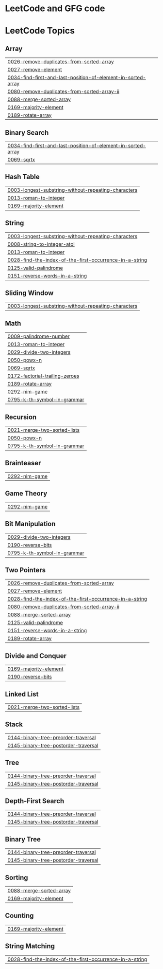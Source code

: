 <h1>LeetCode and GFG code</h1>

<!---LeetCode Topics Start-->
# LeetCode Topics
## Array
|  |
| ------- |
| [0026-remove-duplicates-from-sorted-array](https://github.com/nist-kishan/LeetCode-GFG/tree/master/0026-remove-duplicates-from-sorted-array) |
| [0027-remove-element](https://github.com/nist-kishan/LeetCode-GFG/tree/master/0027-remove-element) |
| [0034-find-first-and-last-position-of-element-in-sorted-array](https://github.com/nist-kishan/LeetCode-GFG/tree/master/0034-find-first-and-last-position-of-element-in-sorted-array) |
| [0080-remove-duplicates-from-sorted-array-ii](https://github.com/nist-kishan/LeetCode-GFG/tree/master/0080-remove-duplicates-from-sorted-array-ii) |
| [0088-merge-sorted-array](https://github.com/nist-kishan/LeetCode-GFG/tree/master/0088-merge-sorted-array) |
| [0169-majority-element](https://github.com/nist-kishan/LeetCode-GFG/tree/master/0169-majority-element) |
| [0189-rotate-array](https://github.com/nist-kishan/LeetCode-GFG/tree/master/0189-rotate-array) |
## Binary Search
|  |
| ------- |
| [0034-find-first-and-last-position-of-element-in-sorted-array](https://github.com/nist-kishan/LeetCode-GFG/tree/master/0034-find-first-and-last-position-of-element-in-sorted-array) |
| [0069-sqrtx](https://github.com/nist-kishan/LeetCode-GFG/tree/master/0069-sqrtx) |
## Hash Table
|  |
| ------- |
| [0003-longest-substring-without-repeating-characters](https://github.com/nist-kishan/LeetCode-GFG/tree/master/0003-longest-substring-without-repeating-characters) |
| [0013-roman-to-integer](https://github.com/nist-kishan/LeetCode-GFG/tree/master/0013-roman-to-integer) |
| [0169-majority-element](https://github.com/nist-kishan/LeetCode-GFG/tree/master/0169-majority-element) |
## String
|  |
| ------- |
| [0003-longest-substring-without-repeating-characters](https://github.com/nist-kishan/LeetCode-GFG/tree/master/0003-longest-substring-without-repeating-characters) |
| [0008-string-to-integer-atoi](https://github.com/nist-kishan/LeetCode-GFG/tree/master/0008-string-to-integer-atoi) |
| [0013-roman-to-integer](https://github.com/nist-kishan/LeetCode-GFG/tree/master/0013-roman-to-integer) |
| [0028-find-the-index-of-the-first-occurrence-in-a-string](https://github.com/nist-kishan/LeetCode-GFG/tree/master/0028-find-the-index-of-the-first-occurrence-in-a-string) |
| [0125-valid-palindrome](https://github.com/nist-kishan/LeetCode-GFG/tree/master/0125-valid-palindrome) |
| [0151-reverse-words-in-a-string](https://github.com/nist-kishan/LeetCode-GFG/tree/master/0151-reverse-words-in-a-string) |
## Sliding Window
|  |
| ------- |
| [0003-longest-substring-without-repeating-characters](https://github.com/nist-kishan/LeetCode-GFG/tree/master/0003-longest-substring-without-repeating-characters) |
## Math
|  |
| ------- |
| [0009-palindrome-number](https://github.com/nist-kishan/LeetCode-GFG/tree/master/0009-palindrome-number) |
| [0013-roman-to-integer](https://github.com/nist-kishan/LeetCode-GFG/tree/master/0013-roman-to-integer) |
| [0029-divide-two-integers](https://github.com/nist-kishan/LeetCode-GFG/tree/master/0029-divide-two-integers) |
| [0050-powx-n](https://github.com/nist-kishan/LeetCode-GFG/tree/master/0050-powx-n) |
| [0069-sqrtx](https://github.com/nist-kishan/LeetCode-GFG/tree/master/0069-sqrtx) |
| [0172-factorial-trailing-zeroes](https://github.com/nist-kishan/LeetCode-GFG/tree/master/0172-factorial-trailing-zeroes) |
| [0189-rotate-array](https://github.com/nist-kishan/LeetCode-GFG/tree/master/0189-rotate-array) |
| [0292-nim-game](https://github.com/nist-kishan/LeetCode-GFG/tree/master/0292-nim-game) |
| [0795-k-th-symbol-in-grammar](https://github.com/nist-kishan/LeetCode-GFG/tree/master/0795-k-th-symbol-in-grammar) |
## Recursion
|  |
| ------- |
| [0021-merge-two-sorted-lists](https://github.com/nist-kishan/LeetCode-GFG/tree/master/0021-merge-two-sorted-lists) |
| [0050-powx-n](https://github.com/nist-kishan/LeetCode-GFG/tree/master/0050-powx-n) |
| [0795-k-th-symbol-in-grammar](https://github.com/nist-kishan/LeetCode-GFG/tree/master/0795-k-th-symbol-in-grammar) |
## Brainteaser
|  |
| ------- |
| [0292-nim-game](https://github.com/nist-kishan/LeetCode-GFG/tree/master/0292-nim-game) |
## Game Theory
|  |
| ------- |
| [0292-nim-game](https://github.com/nist-kishan/LeetCode-GFG/tree/master/0292-nim-game) |
## Bit Manipulation
|  |
| ------- |
| [0029-divide-two-integers](https://github.com/nist-kishan/LeetCode-GFG/tree/master/0029-divide-two-integers) |
| [0190-reverse-bits](https://github.com/nist-kishan/LeetCode-GFG/tree/master/0190-reverse-bits) |
| [0795-k-th-symbol-in-grammar](https://github.com/nist-kishan/LeetCode-GFG/tree/master/0795-k-th-symbol-in-grammar) |
## Two Pointers
|  |
| ------- |
| [0026-remove-duplicates-from-sorted-array](https://github.com/nist-kishan/LeetCode-GFG/tree/master/0026-remove-duplicates-from-sorted-array) |
| [0027-remove-element](https://github.com/nist-kishan/LeetCode-GFG/tree/master/0027-remove-element) |
| [0028-find-the-index-of-the-first-occurrence-in-a-string](https://github.com/nist-kishan/LeetCode-GFG/tree/master/0028-find-the-index-of-the-first-occurrence-in-a-string) |
| [0080-remove-duplicates-from-sorted-array-ii](https://github.com/nist-kishan/LeetCode-GFG/tree/master/0080-remove-duplicates-from-sorted-array-ii) |
| [0088-merge-sorted-array](https://github.com/nist-kishan/LeetCode-GFG/tree/master/0088-merge-sorted-array) |
| [0125-valid-palindrome](https://github.com/nist-kishan/LeetCode-GFG/tree/master/0125-valid-palindrome) |
| [0151-reverse-words-in-a-string](https://github.com/nist-kishan/LeetCode-GFG/tree/master/0151-reverse-words-in-a-string) |
| [0189-rotate-array](https://github.com/nist-kishan/LeetCode-GFG/tree/master/0189-rotate-array) |
## Divide and Conquer
|  |
| ------- |
| [0169-majority-element](https://github.com/nist-kishan/LeetCode-GFG/tree/master/0169-majority-element) |
| [0190-reverse-bits](https://github.com/nist-kishan/LeetCode-GFG/tree/master/0190-reverse-bits) |
## Linked List
|  |
| ------- |
| [0021-merge-two-sorted-lists](https://github.com/nist-kishan/LeetCode-GFG/tree/master/0021-merge-two-sorted-lists) |
## Stack
|  |
| ------- |
| [0144-binary-tree-preorder-traversal](https://github.com/nist-kishan/LeetCode-GFG/tree/master/0144-binary-tree-preorder-traversal) |
| [0145-binary-tree-postorder-traversal](https://github.com/nist-kishan/LeetCode-GFG/tree/master/0145-binary-tree-postorder-traversal) |
## Tree
|  |
| ------- |
| [0144-binary-tree-preorder-traversal](https://github.com/nist-kishan/LeetCode-GFG/tree/master/0144-binary-tree-preorder-traversal) |
| [0145-binary-tree-postorder-traversal](https://github.com/nist-kishan/LeetCode-GFG/tree/master/0145-binary-tree-postorder-traversal) |
## Depth-First Search
|  |
| ------- |
| [0144-binary-tree-preorder-traversal](https://github.com/nist-kishan/LeetCode-GFG/tree/master/0144-binary-tree-preorder-traversal) |
| [0145-binary-tree-postorder-traversal](https://github.com/nist-kishan/LeetCode-GFG/tree/master/0145-binary-tree-postorder-traversal) |
## Binary Tree
|  |
| ------- |
| [0144-binary-tree-preorder-traversal](https://github.com/nist-kishan/LeetCode-GFG/tree/master/0144-binary-tree-preorder-traversal) |
| [0145-binary-tree-postorder-traversal](https://github.com/nist-kishan/LeetCode-GFG/tree/master/0145-binary-tree-postorder-traversal) |
## Sorting
|  |
| ------- |
| [0088-merge-sorted-array](https://github.com/nist-kishan/LeetCode-GFG/tree/master/0088-merge-sorted-array) |
| [0169-majority-element](https://github.com/nist-kishan/LeetCode-GFG/tree/master/0169-majority-element) |
## Counting
|  |
| ------- |
| [0169-majority-element](https://github.com/nist-kishan/LeetCode-GFG/tree/master/0169-majority-element) |
## String Matching
|  |
| ------- |
| [0028-find-the-index-of-the-first-occurrence-in-a-string](https://github.com/nist-kishan/LeetCode-GFG/tree/master/0028-find-the-index-of-the-first-occurrence-in-a-string) |
<!---LeetCode Topics End-->